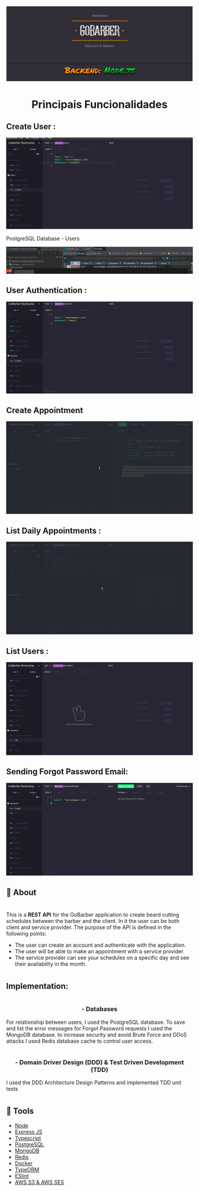<h1 align="center">
    <img src ="assets/logo3.svg" />
</h1>


<h1 align="center">
    <strong>Principais Funcionalidades</strong>
</h1>


## Create User :

<p>
    <img src = "assets/criando3Users.gif" />
    <p>PostgreSQL Database - Users</p>
    <img src = "assets/usersNoDB.gif" />
</p>

## User Authentication :

<p>
    <img src = "assets/autenticacaoBarber.gif" />
</p>

## Create Appointment

<p>
    <img src = "assets/criacaoDeAgendamentoComBarber.gif" />
</p>

## List Daily Appointments :

<p>
    <img src = "assets/listandoAgendamentosBarber.gif" />
</p>

## List Users :

<p>
    <img src = "assets/listandoUsuarios.gif" />
</p>

## Sending Forgot Password Email:

<p>
    <img src = "assets/enviandoEmailParaBarber.gif" />
</p>

## 📖️ About
#

This is a **REST API** for the GoBarber application to create beard cutting schedules between the barber and the client.
In it the user can be both client and service provider.
The purpose of the API is defined in the following points:
- The user can create an account and authenticate with the application.
- The user will be able to make an appointment with a service provider.
- The service provider can see your schedules on a specific day and see their availability in the month.

#
## Implementation:
#

 <h3 align="center">
 - Databases
 </h3>
 For relationship between users, I used the PostgreSQL database. To save and list the error messages for Forgot Password requests I used the MongoDB database. to increase security and avoid Brute Force and DDoS attacks I used Redis database cache to control user access.

#

 <h3 align="center">
 - Domain Driver Design (DDD) & Test Driven Development (TDD)
 </h3>
I used the DDD Architecture Design Patterns and implemented TDD unit tests

#
## 🔨️ Tools

- [Node](https://nodejs.org/en/)
- [Express JS](https://expressjs.com/pt-br/)
- [Typescript](https://www.typescriptlang.org/)
- [PostgreSQL](https://www.postgresql.org/)
- [MongoDB](https://www.mongodb.com/1)
- [Redis](https://redis.io/)
- [Docker](https://www.docker.com/)
- [TypeORM](https://typeorm.io/#/)
- [ESlint](https://eslint.org/)
- [AWS S3 & AWS SES](https://aws.amazon.com/pt/)



